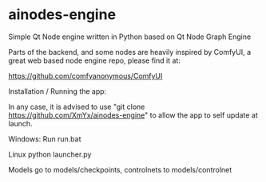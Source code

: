 # ainodes-engine

Simple Qt Node engine written in Python based on Qt Node Graph Engine

Parts of the backend, and some nodes are heavily inspired by ComfyUI,
a great web based node engine repo, please find it at:

https://github.com/comfyanonymous/ComfyUI

Installation / Running the app:

In any case, it is advised to use "git clone https://github.com/XmYx/ainodes-engine" to allow the app to self update at launch.

  Windows:
    Run run.bat
    
  Linux
    python launcher.py
    
Models go to models/checkpoints, controlnets to models/controlnet
